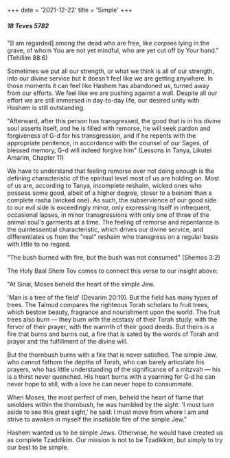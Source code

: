 +++
date = '2021-12-22'
title = 'Simple'
+++

##### 18 Teves 5782

"[I am regarded] among the dead who are free, like corpses lying in the grave, of whom You are not yet mindful, who are yet cut off by Your hand." (Tehillim 88:6)

Sometimes we put all our strength, or what we think is all of our strength, into our divine service but it doesn't feel like we are getting anywhere. In those moments it can feel like Hashem has abandoned us, turned away from our efforts. We feel like we are pushing against a wall. Despite all our effort we are still immersed in day-to-day life, our desired unity with Hashem is still outstanding.

"Afterward, after this person has transgressed, the good that is in his divine soul asserts itself, and he is filled with remorse, he will seek pardon and forgiveness of G-d for his transgression, and if he repents with the appropriate penitence, in accordance with the counsel of our Sages, of blessed memory, G-d will indeed forgive him" (Lessons in Tanya, Likutei Amarim, Chapter 11)

We have to understand that feeling remorse over not doing enough is the defining characteristic of the spiritual level most of us are holding on. Most of us are, according to Tanya, incomplete reshaim, wicked ones who possess some good, albeit of a higher degree, closer to a beinoni than a complete rasha (wicked one). As such, the subservience of our good side to our evil side is exceedingly minor, only expressing itself in infrequent, occasional lapses, in minor transgressions with only one of three of the animal soul's garments at a time. The feeling of remorse and repentance is the quintessential characteristic, which drives our divine service, and differentiates us from the "real" reshaim who transgress on a regular basis with little to no regard.

"The bush burned with fire, but the bush was not consumed" (Shemos 3:2)

The Holy Baal Shem Tov comes to connect this verse to our insight above:

"At Sinai, Moses beheld the heart of the simple Jew.

'Man is a tree of the field' (Devarim 20:19). But the field has many types of trees. The Talmud compares the righteous Torah scholars to fruit trees, which bestow beauty, fragrance and nourishment upon the world. The fruit trees also burn — they burn with the ecstasy of their Torah study, with the fervor of their prayer, with the warmth of their good deeds. But theirs is a fire that burns and burns out, a fire that is sated by the words of Torah and prayer and the fulfillment of the divine will.

But the thornbush burns with a fire that is never satisfied. The simple Jew, who cannot fathom the depths of Torah, who can barely articulate his prayers, who has little understanding of the significance of a mitzvah — his is a thirst never quenched. His heart burns with a yearning for G‑d he can never hope to still, with a love he can never hope to consummate.

When Moses, the most perfect of men, beheld the heart of flame that smolders within the thornbush, he was humbled by the sight. 'I must turn aside to see this great sight,' he said: I must move from where I am and strive to awaken in myself the insatiable fire of the simple Jew."

Hashem wanted us to be simple Jews. Otherwise, he would have created us as complete Tzaddikim. Our mission is not to be Tzadikkim, but simply to try our best to be simple.
